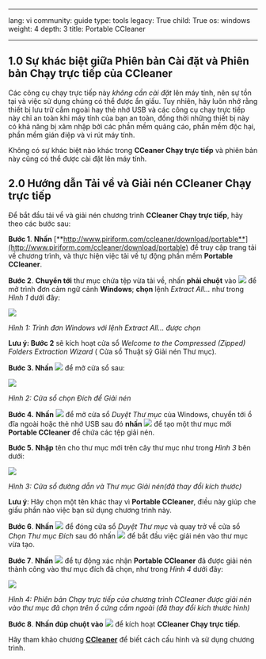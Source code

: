 

---

lang: vi
community: guide
type: tools
legacy: True
child: True
os: windows
weight: 4
depth: 3
title: Portable CCleaner

---

## 1.0 Sự khác biệt giữa Phiên bản Cài đặt và Phiên bản Chạy trực tiếp của CCleaner ##

Các công cụ chạy trực tiếp này *không cần cài đặt* lên máy tính, nên sự tồn tại và việc sử dụng chúng có thể được ẩn giấu. Tuy nhiên, hãy luôn nhớ rằng thiết bị lưu trữ cắm ngoài hay thẻ nhớ USB và các công cụ chạy trực tiếp này chỉ an toàn khi máy tính của bạn an toàn, đồng thời những thiết bị này có khả năng bị xâm nhập bởi các phần mềm quảng cáo, phần mềm độc hại, phần mềm gián điệp và vi rút máy tính.

Không có sự khác biệt nào khác trong **CCeaner Chạy trực tiếp** và phiên bản này cũng có thể được cài đặt lên máy tính.

## 2.0 Hướng dẫn Tải về và Giải nén CCleaner Chạy trực tiếp ##

Để bắt đầu tải về và giải nén chương trình **CCleaner Chạy trực tiếp**, hãy theo các bước sau:

**Bước 1**. **Nhấn** [**http://www.piriform.com/ccleaner/download/portable**](http://www.piriform.com/ccleaner/download/portable) để truy cập trang tải về chương trình, và thực hiện việc tải về tự động phần mềm **Portable CCleaner**.

**Bước 2**. **Chuyển tới** thư mục chứa tệp vừa tải về, nhấn **phải chuột** vào ![](/sbox/screen/ccleanerportable-vi-1/01.png) để mở trình đơn cảm ngữ cảnh **Windows**; **chọn** lệnh *Extract All...* như trong *Hình 1* dưới đây:

![](/sbox/screen/ccleanerportable-vi-1/02.png)

*Hình 1: Trình đơn Windows với lệnh Extract All... được chọn*

**Lưu ý: Bước 2** sẽ kích hoạt cửa sổ *Welcome to the Compressed (Zipped) Folders Extraction Wizard* ( Cửa sổ Thuật sỹ Giải nén Thư mục).

**Bước 3. Nhấn** ![](/sbox/screen/ccleanerportable-vi-1/03.png) để mở cửa sổ sau:

![](/sbox/screen/ccleanerportable-vi-1/04.png)

*Hình 2: Cửa sổ chọn Đích để Giải nén*

**Bước 4.** **Nhấn** ![](/sbox/screen/ccleanerportable-vi-1/05.png) để mở cửa sổ *Duyệt Thư mục* của Windows, chuyển tới ổ đĩa ngoài hoặc thẻ nhớ USB  sau đó **nhấn** ![](/sbox/screen/ccleanerportable-vi-1/06.png) để tạo một thư mục mới **Portable CCleaner** để chứa các tệp giải nén. 

**Bước 5.**  **Nhập** tên cho thư mục mới trên cây thư mục như trong *Hình 3* bên dưới: 

![](/sbox/screen/ccleanerportable-vi-1/07.png)

*Hình 3: Cửa sổ đường dẫn và Thư mục Giải nén(đã thay đổi kích thước)* 

**Lưu ý**: Hãy chọn một tên khác thay vì **Portable CCleaner**, điều này giúp che giấu phần nào việc bạn sử dụng chương trình này. 

**Bước 6**. **Nhấn** ![](/sbox/screen/ccleanerportable-vi-1/08.png) để đóng cửa sổ *Duyệt Thư mục* và quay trở về cửa sổ *Chọn Thư mục Đích* sau đó nhấn ![](/sbox/screen/ccleanerportable-vi-1/03.png) để bắt đầu việc giải nén vào thư mục vừa tạo.

**Bước 7**. **Nhấn** ![](/sbox/screen/ccleanerportable-vi-1/09.png) để tự động xác nhận **Portable CCleaner** đã được giải nén thành công vào thư mục đích đã chọn, như trong *Hình 4* dưới đây: 

![](/sbox/screen/ccleanerportable-vi-1/10.png)

*Hình 4: Phiên bản Chạy trực tiếp của chương trình CCleaner được giải nén vào thư mục đã chọn trên ổ cứng cắm ngoài (đã thay đổi kích thước hình)*

**Bước 8**. **Nhấn đúp chuột vào** ![](/sbox/screen/ccleanerportable-vi-1/11.png) để kích hoạt  **CCleaner Chạy trực tiếp**.

Hãy tham khảo chương [**CCleaner**](/vi/ccleaner-main) để biết cách cấu hình và sử dụng chương trình.

